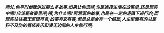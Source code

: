 ***师父,你平时给我讲过那么多故事,如果让你选择,你是选择生活在故事里,还是现实中呢?应该是故事里吧;哦,为什么呢?再荒诞的故事,也是在一定的逻辑下进行的;而现实往往毫无逻辑可言;故事有悲有喜,但是总是会有一个结局,人生里面有的总是猝不及防的喜怒哀乐和漫无边际的人生修行啊;***